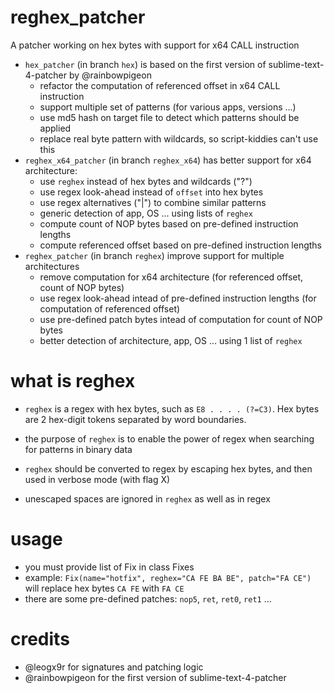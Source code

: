# reghex_patcher

A patcher working on hex bytes with support for x64 CALL instruction

- `hex_patcher` (in branch `hex`) is based on the first version of sublime-text-4-patcher by @rainbowpigeon
  - refactor the computation of referenced offset in x64 CALL instruction
  - support multiple set of patterns (for various apps, versions ...)
  - use md5 hash on target file to detect which patterns should be applied
  - replace real byte pattern with wildcards, so script-kiddies can't use this
- `reghex_x64_patcher` (in branch `reghex_x64`) has better support for x64 architecture:
  - use `reghex` instead of hex bytes and wildcards ("?")
  - use regex look-ahead instead of `offset` into hex bytes
  - use regex alternatives ("|") to combine similar patterns
  - generic detection of app, OS ... using lists of `reghex`
  - compute count of NOP bytes based on pre-defined instruction lengths
  - compute referenced offset based on pre-defined instruction lengths
- `reghex_patcher` (in branch `reghex`) improve support for multiple architectures
  - remove computation for x64 architecture (for referenced offset, count of NOP bytes)
  - use regex look-ahead intead of pre-defined instruction lengths (for computation of referenced offset)
  - use pre-defined patch bytes intead of computation for count of NOP bytes
  - better detection of architecture, app, OS ... using 1 list of `reghex`

# what is reghex

- `reghex` is a regex with hex bytes, such as `E8 . . . . (?=C3)`. Hex bytes are 2 hex-digit tokens separated by word boundaries.
- the purpose of `reghex` is to enable the power of regex when searching for patterns in binary data

- `reghex` should be converted to regex by escaping hex bytes, and then used in verbose mode (with flag X)
- unescaped spaces are ignored in `reghex` as well as in regex

# usage

- you must provide list of Fix in class Fixes
- example: `Fix(name="hotfix", reghex="CA FE BA BE", patch="FA CE")` will replace hex bytes `CA FE` with `FA CE`
- there are some pre-defined patches: `nop5`, `ret`, `ret0`, `ret1` ...

# credits

- @leogx9r for signatures and patching logic
- @rainbowpigeon for the first version of sublime-text-4-patcher
